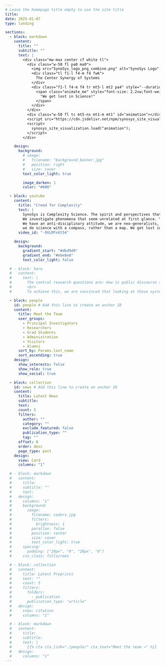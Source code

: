 ```yaml
---
# Leave the homepage title empty to use the site title
title:
date: 2025-01-07
type: landing

sections:
  - block: markdown
    content:
      title: ""
      subtitle: ""
      text: |
        <div class="mw-max center cf white tl">
          <div class="w-50 fl pa0 ma0">
            <img src="SynoSys_logo_png_combine.png" alt="SynoSys Logo" class="w-90 p-8"> 
            <div class="tl f1-l f4-m f4 fw6">
              The Center Synergy of Systems
            </div>
            <div class="f2-l f4-m f4 tr mt5-l mt2 pa4" style="--duration: 1.8s; --delay: 0s">
              <span class="animate_me" style="font-size: 2.2vw;font-weight:300; max-width: 100%;">
                "We get lost in Science!"
              </span>
            </div>
          </div>
          <div class="w-50 fl tc mt5-ns mt1-m mt1" id="animation"></div>
          <script src="https://cdn.jsdelivr.net/npm/synosys_site_visualization@1.1.4"></script>
          <script>
            synosys_site_visualization.load("animation");
          </script>
        </div>

    design:
      background:
        # image:
        #   filename: "background_banner.jpg"
        #   position: right
        #   size: cover
        text_color_light: true

        image_darken: 1
        color: "#000"

  - block: youtube
    content:
      title: "Creed for Complexity"
      text: |
        SynoSys is Complexity Science. The spirit and perspectives that Complexity Science offers pervade the Center, its people and their activities. 
        We investigate phenomena that seem unrelated at first glance. Yet, we seek and search for underlying rules that connect them. 
        We have an anti-disciplinary attitude, we are neo-generalists, we transcend the borders of traditional disciplines. We explore, 
        we do science with a compass, rather than a map. We get lost in science.
      video_id: "-9VLMfnXtS4"

    design:
      background:
        gradient_start: "#dbd9d9"
        gradient_end: "#ebe8e8"
        text_color_light: false

  # - block: hero
  #   content:
  #     text: |
  #       The central research questions are: How is public discourse shaped by social networks and sorting algorithms, and how does it benefit certain rhetoric? How do generated images affect attention and emotions and how do they reinforce certain narratives more than others? Establishing causality between these factors in such complex socio-technical systems is an overarching challenge that we aim to address.
  #       <br>
  #       To achieve this, we are convinced that looking at those systems from various angles is crucial. While the overarching questions span the whole research groups, we are composed of a variety of disciplinary backgrounds and methods. Digitalization is not only impacting social systems, but also expanding the methods for studying them and enabling us to cover a spectrum of measurements of human behavior between micro and macro levels, ranging from online experiments to field studies in social media and large-scale platform data analysis, while computer simulations may help connect the scales.

  - block: people
    id: people # Add this line to create an anchor ID
    content:
      title: Meet the Team
      user_groups:
        - Principal Investigators
        - Researchers
        - Grad Students
        - Administration
        - Visitors
        - Alumni
      sort_by: Params.last_name
      sort_ascending: true
    design:
      show_interests: false
      show_role: true
      show_social: true

  - block: collection
    id: news # Add this line to create an anchor ID
    content:
      title: Latest News
      subtitle:
      text:
      count: 5
      filters:
        author: ""
        category: ""
        exclude_featured: false
        publication_type: ""
        tag: ""
      offset: 0
      order: desc
      page_type: post
    design:
      view: Card
      columns: "1"

  # - block: markdown
  #   content:
  #     title:
  #     subtitle: ""
  #     text:
  #   design:
  #     columns: "1"
  #     background:
  #       image:
  #         filename: coders.jpg
  #         filters:
  #           brightness: 1
  #         parallax: false
  #         position: center
  #         size: cover
  #         text_color_light: true
  #     spacing:
  #       padding: ["20px", "0", "20px", "0"]
  #     css_class: fullscreen

  # - block: collection
  #   content:
  #     title: Latest Preprints
  #     text: ""
  #     count: 5
  #     filters:
  #       folders:
  #         - publication
  #       publication_type: "article"
  #   design:
  #     view: citation
  #     columns: "1"

  # - block: markdown
  #   content:
  #     title:
  #     subtitle:
  #     text: |
  #       {{% cta cta_link="./people/" cta_text="Meet the team →" %}}
  #   design:
  #     columns: "1"
---
```

